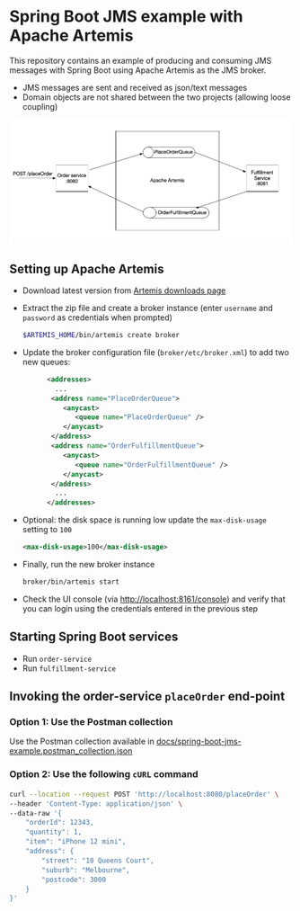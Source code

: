 # Spring Boot JMS example with Apache Artemis

This repository contains an example of producing and consuming JMS messages with Spring Boot using Apache Artemis as the JMS broker.

- JMS messages are sent and received as json/text messages
- Domain objects are not shared between the two projects (allowing loose coupling)

![overview](docs/component-overview.png)

## Setting up Apache Artemis

- Download latest version from [Artemis downloads page](https://activemq.apache.org/components/artemis/download/)
- Extract the zip file and create a broker instance (enter `username` and `password` as credentials when prompted)

  ```bash
  $ARTEMIS_HOME/bin/artemis create broker
  ```

- Update the broker configuration file (`broker/etc/broker.xml`) to add two new queues:

  ```xml
        <addresses>
          ...
         <address name="PlaceOrderQueue">
            <anycast>
               <queue name="PlaceOrderQueue" />
            </anycast>
         </address>
         <address name="OrderFulfillmentQueue">
            <anycast>
               <queue name="OrderFulfillmentQueue" />
            </anycast>
         </address>
          ...
        </addresses>
  ```

- Optional: the disk space is running low update the `max-disk-usage` setting to `100`

  ```xml
  <max-disk-usage>100</max-disk-usage>
  ```

- Finally, run the new broker instance

  ```bash
  broker/bin/artemis start
  ```

- Check the UI console (via <http://localhost:8161/console>) and verify that you can login using the credentials entered in the previous step

## Starting Spring Boot services

- Run `order-service`
- Run `fulfillment-service`

## Invoking the order-service `placeOrder` end-point

### Option 1: Use the Postman  collection

Use the Postman collection available in [docs/spring-boot-jms-example.postman_collection.json](docs)

### Option 2: Use the following `cURL` command

```bash
curl --location --request POST 'http://localhost:8080/placeOrder' \
--header 'Content-Type: application/json' \
--data-raw '{
    "orderId": 12343,
    "quantity": 1,
    "item": "iPhone 12 mini",
    "address": {
        "street": "10 Queens Court",
        "suburb": "Melbourne",
        "postcode": 3000
    }
}'
```
